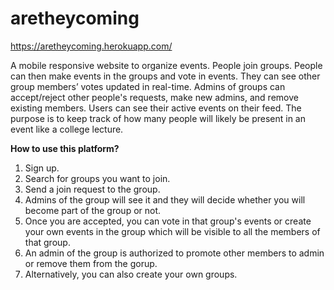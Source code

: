 # aretheycoming
https://aretheycoming.herokuapp.com/

A mobile responsive website to organize events. People join groups. People can then make events in the groups and vote in events. They can see other group members’ votes updated in real-time. Admins of groups can accept/reject other people's requests, make new admins, and remove existing members. Users can see their active events on their feed.
The purpose is to keep track of how many people will likely be present in an event like a college lecture.


**How to use this platform?**
1. Sign up.
1. Search for groups you want to join.
1. Send a join request to the group.
1. Admins of the group will see it and they will decide whether you will become part of the group or not.
1. Once you are accepted, you can vote in that group's events or create your own events in the group which will be visible to all the members of that group.
1. An admin of the group is authorized to promote other members to admin or remove them from the gorup.
1. Alternatively, you can also create your own groups.
